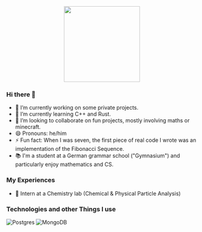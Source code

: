 <div id="header" align="center">
  <img src="https://avatars.githubusercontent.com/u/96118933?v=4" height="200px"><br>
  <img src="https://komarev.com/ghpvc/?username=jakobgraetz&style=flat-square&color=blue" alt=""/>
</div>

### Hi there 👋

- 🔭 I’m currently working on some private projects.
- 🌱 I’m currently learning C++ and Rust.
- 👯 I’m looking to collaborate on fun projects, mostly involving maths or minecraft.
- 😄 Pronouns: he/him
- ⚡ Fun fact: When I was seven, the first piece of real code I wrote was an implementation of the Fibonacci Sequence.
- 📚 I'm a student at a German grammar school ("Gymnasium") and particularly enjoy mathematics and CS.

### My Experiences

- 🧪 Intern at a Chemistry lab (Chemical & Physical Particle Analysis)

### Technologies and other Things I use
![Postgres](https://img.shields.io/badge/postgres-%23316192.svg?style=for-the-badge&logo=postgresql&logoColor=white)
![MongoDB](https://img.shields.io/badge/MongoDB-%234ea94b.svg?style=for-the-badge&logo=mongodb&logoColor=white)
<!-- - 💬 Ask me about maths -->
<!-- - 📫 How to reach me: just reach out on GitHub -->
<!--
**jakobgraetz/jakobgraetz** is a ✨ _special_ ✨ repository because its `README.md` (this file) appears on your GitHub profile.

Here are some ideas to get you started:

- 🔭 I’m currently working on ...
- 🌱 I’m currently learning ...
- 👯 I’m looking to collaborate on ...
- 🤔 I’m looking for help with ...
- 💬 Ask me about ...
- 📫 How to reach me: ...
- 😄 Pronouns: ...
- ⚡ Fun fact: ...
-->
